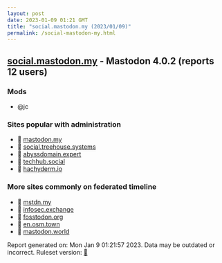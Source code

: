 ```yaml
---
layout: post
date: 2023-01-09 01:21 GMT
title: "social.mastodon.my (2023/01/09)"
permalink: /social-mastodon-my.html
---
```



## [social.mastodon.my](https://social.mastodon.my) - Mastodon 4.0.2 (reports 12 users)

### Mods
 * @jc

### Sites popular with administration

* 🐘 [mastodon.my](/mastodon-my.html)
* 🐘 [social.treehouse.systems](/social-treehouse-systems.html)
* 🐘 [abyssdomain.expert](/abyssdomain-expert.html)
* 🐘 [techhub.social](/techhub-social.html)
* 🐘 [hachyderm.io](/hachyderm-io.html)

### More sites commonly on federated timeline

* 🐘 [mstdn.my](/mstdn-my.html)
* 🐘 [infosec.exchange](/infosec-exchange.html)
* 🐘 [fosstodon.org](/fosstodon-org.html)
* 🐘 [en.osm.town](/en-osm-town.html)
* 🐘 [mastodon.world](/mastodon-world.html)

Report generated on: Mon Jan  9 01:21:57 2023. Data may be outdated or incorrect.
Ruleset version: [🏀](/version-basketball)

